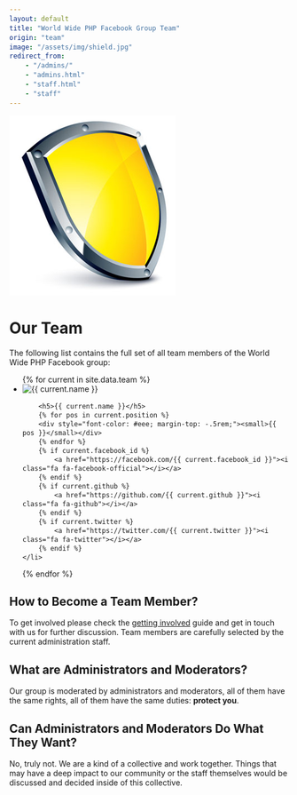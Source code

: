 ```yaml
---
layout: default
title: "World Wide PHP Facebook Group Team"
origin: "team"
image: "/assets/img/shield.jpg"
redirect_from:
    - "/admins/"
    - "admins.html"
    - "staff.html"
    - "staff"
---
```


![Team](/assets/img/shield.jpg "Team")

# Our Team

The following list contains the full set of all team members of the World Wide PHP
Facebook group:

<ul class="medium-block-grid-3">
{% for current in site.data.team %}
    <li>
        <img src="{{ current.avatar }}" alt="{{ current.name }}" class="th left" style="margin-right: 10px">

        <h5>{{ current.name }}</h5>
        {% for pos in current.position %}
        <div style="font-color: #eee; margin-top: -.5rem;"><small>{{ pos }}</small></div>
        {% endfor %}
        {% if current.facebook_id %}
            <a href="https://facebook.com/{{ current.facebook_id }}"><i class="fa fa-facebook-official"></i></a>
        {% endif %}
        {% if current.github %}
            <a href="https://github.com/{{ current.github }}"><i class="fa fa-github"></i></a>
        {% endif %}
        {% if current.twitter %}
            <a href="https://twitter.com/{{ current.twitter }}"><i class="fa fa-twitter"></i></a>
        {% endif %}
    </li>
{% endfor %}
</ul>

## How to Become a Team Member?

To get involved please check the [getting involved](/get-involved) guide and get
in touch with us for further discussion. Team members are carefully selected by
the current administration staff.

## What are Administrators and Moderators?

Our group is moderated by administrators and moderators, all of them have the same
rights, all of them have the same duties: **protect you**.

## Can Administrators and Moderators Do What They Want?

No, truly not. We are a kind of a collective and work together. Things that may
have a deep impact to our community or the staff themselves would be discussed
and decided inside of this collective.

<div id="fb-root"></div>
<script>
window.fbAsyncInit = function() {
  FB.init({
    appId      : '566418756821183',
    xfbml      : true,
    version    : 'v2.7'
    });
  };

  (function(d, s, id){
    var js, fjs = d.getElementsByTagName(s)[0];
    if (d.getElementById(id)) {return;}
    js = d.createElement(s); js.id = id;
    js.src = "//connect.facebook.net/en_US/sdk.js";
    fjs.parentNode.insertBefore(js, fjs);
    }(document, 'script', 'facebook-jssdk'));
</script>

